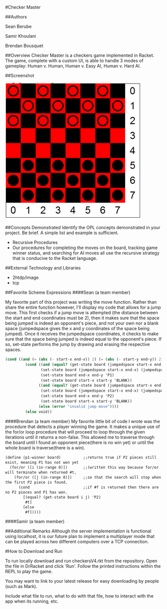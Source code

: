 #Checker Master

##Authors

Sean Berube

Samir Khoulani

Brendan Bousquet

##Overview
Checker Master is a checkers game implemented in Racket. The game, complete with a custom UI, is able to handle 3 modes of gameplay: Human v. Human, Human v. Easy AI, Human v. Hard AI.

##Screenshot

![game-board](https://github.com/oplS16projects/Berube-Bousquet-Khoulani/blob/master/checkerboard.PNG)

##Concepts Demonstrated
Identify the OPL concepts demonstrated in your project. Be brief. A simple list and example is sufficient.
* Recursive Procedures
* Our procedures for completing the moves on the board, tracking game winner status, and searching for AI moves all use the recursive strategy that is conducive to the Racket language.

##External Technology and Libraries
* 2htdp/image
* tcp

##Favorite Scheme Expressions
####Sean (a team member)

My favorite part of this project was writing the move function. Rather than share the entire function however, I'll display
my code that allows for a jump move. This first checks if a jump move is attempted (the distance between the start and end
coordinates must be 2), then it makes sure that the space being jumped is indeed an opponent's piece, and not your own nor a
blank space (jumpedspace gives the x and y coordinates of the space being jumped).
Once it receives the jumpedspace coordinates, it checks to make sure that the space being jumped is indeed equal to the opponent's
piece. If so, set-state performs the jump by drawing and erasing the respective spaces.

```scheme
(cond ((and (= (abs (- start-x end-x)) 2) (= (abs (- start-y end-y)) 2)) ;attempting a jump move
         (cond ((and (equal? (get-state board (jumpedspace start-x end-x) (jumpedspace start-y end-y)) 'P2) (= p1turn 1)) ;p1 jumps p2
                (set-state board (jumpedspace start-x end-x) (jumpedspace start-y end-y) 'BLANK)
                (set-state board end-x end-y 'P1)
                (set-state board start-x start-y 'BLANK))
               ((and (equal? (get-state board (jumpedspace start-x end-x) (jumpedspace start-y end-y)) 'P1) (= p1turn 0)) ;p2 jumps p1
                (set-state board (jumpedspace start-x end-x) (jumpedspace start-y end-y) 'BLANK)
                (set-state board end-x end-y 'P2)
                (set-state board start-x start-y 'BLANK))
               (else (error "invalid jump move"))))
         (else void))
```

####Brendan (a team member)
My favorite little bit of code I wrote was the procedure that detects a player winning the game.  It makes a unique use of the for/or loop procedure that will proceed to loop through the given iterations until it returns a non-false.  This allowed me to traverse through the board until I found an opponent piece(there is no win yet) or until the whole board is traverse(there is a win).
```Racket
(define (p1-winner board)          ;;returns true if P2 pieces still exist, meaning P1 has not won yet
  (for/or ([i (in-range 8)])       ;;(written this way because for/or will terminate when returned #t, 
    (for/or ([j (in-range 8)])     ;;so that the search will stop when the first P2 piece is found.
      (cond                        ;;if #f is returned then there are no P2 pieces and P1 has won.
        [(equal? (get-state board i j) 'P2)
         #t]
        [else
         #f]))))
```
####Samir (a team member)

##Additional Remarks
Although the server implementation is functional using localhost, it is our future plan to implement a multiplayer mode that can be played across two different computers over a TCP connection.

#How to Download and Run

To run locally download and run checkersV4.rkt from the repository.  Open the file in DrRacket and click 'Run'.  Follow the printed instructions within the REPL to play the game.

You may want to link to your latest release for easy downloading by people (such as Mark).

Include what file to run, what to do with that file, how to interact with the app when its running, etc.
